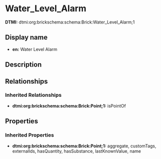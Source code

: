 # Water_Level_Alarm
**DTMI:** dtmi:org:brickschema:schema:Brick:Water_Level_Alarm;1
## Display name
- **en:** Water Level Alarm
## Description
## Relationships
### Inherited Relationships
* **dtmi:org:brickschema:schema:Brick:Point;1:** isPointOf
## Properties
### Inherited Properties
* **dtmi:org:brickschema:schema:Brick:Point;1:** aggregate, customTags, externalIds, hasQuantity, hasSubstance, lastKnownValue, name
